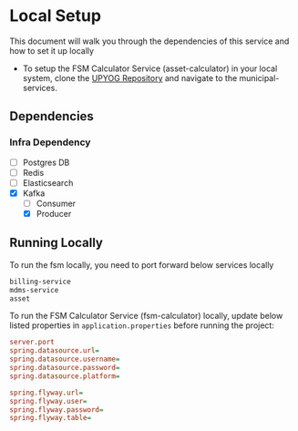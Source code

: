# Local Setup

This document will walk you through the dependencies of this service and how to set it up locally

- To setup the FSM Calculator Service (asset-calculator) in your local system, clone the [UPYOG Repository](https://github.com/upyog/UPYOG) and navigate to the municipal-services.

## Dependencies

### Infra Dependency

- [ ] Postgres DB
- [ ] Redis
- [ ] Elasticsearch
- [X] Kafka
  - [ ] Consumer
  - [X] Producer

## Running Locally


To run the fsm locally, you need to port forward below services locally

```bash
billing-service
mdms-service
asset
```

To run the FSM Calculator Service (fsm-calculator) locally, update below listed properties in `application.properties` before running the project:

```ini
server.port
spring.datasource.url=
spring.datasource.username=
spring.datasource.password=
spring.datasource.platform=

spring.flyway.url=
spring.flyway.user=
spring.flyway.password=
spring.flyway.table=
```
